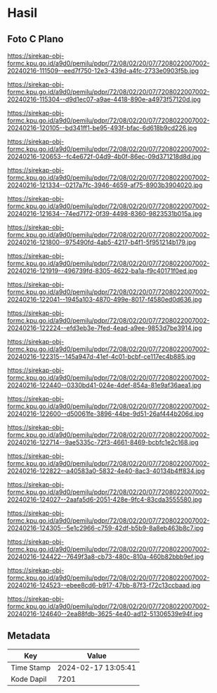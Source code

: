 # Hasil

## Foto C Plano

https://sirekap-obj-formc.kpu.go.id/a9d0/pemilu/pdpr/72/08/02/20/07/7208022007002-20240216-111509--eed7f750-12e3-439d-a4fc-2733e0903f5b.jpg

https://sirekap-obj-formc.kpu.go.id/a9d0/pemilu/pdpr/72/08/02/20/07/7208022007002-20240216-115304--d9d1ec07-a9ae-4418-890e-a4973f57120d.jpg

https://sirekap-obj-formc.kpu.go.id/a9d0/pemilu/pdpr/72/08/02/20/07/7208022007002-20240216-120105--bd341ff1-be95-493f-bfac-6d618b9cd226.jpg

https://sirekap-obj-formc.kpu.go.id/a9d0/pemilu/pdpr/72/08/02/20/07/7208022007002-20240216-120653--fc4e672f-04d9-4b0f-86ec-09d371218d8d.jpg

https://sirekap-obj-formc.kpu.go.id/a9d0/pemilu/pdpr/72/08/02/20/07/7208022007002-20240216-121334--0217a7fc-3946-4659-af75-8903b3904020.jpg

https://sirekap-obj-formc.kpu.go.id/a9d0/pemilu/pdpr/72/08/02/20/07/7208022007002-20240216-121634--74ed7172-0f39-4498-8360-9823531b015a.jpg

https://sirekap-obj-formc.kpu.go.id/a9d0/pemilu/pdpr/72/08/02/20/07/7208022007002-20240216-121800--975490fd-4ab5-4217-b4f1-5f951214b179.jpg

https://sirekap-obj-formc.kpu.go.id/a9d0/pemilu/pdpr/72/08/02/20/07/7208022007002-20240216-121919--496739fd-8305-4622-ba1a-f9c40171f0ed.jpg

https://sirekap-obj-formc.kpu.go.id/a9d0/pemilu/pdpr/72/08/02/20/07/7208022007002-20240216-122041--1945a103-4870-499e-8017-f4580ed0d636.jpg

https://sirekap-obj-formc.kpu.go.id/a9d0/pemilu/pdpr/72/08/02/20/07/7208022007002-20240216-122224--efd3eb3e-7fed-4ead-a9ee-9853d7be3914.jpg

https://sirekap-obj-formc.kpu.go.id/a9d0/pemilu/pdpr/72/08/02/20/07/7208022007002-20240216-122315--145a947d-41ef-4c01-bcbf-ce117ec4b885.jpg

https://sirekap-obj-formc.kpu.go.id/a9d0/pemilu/pdpr/72/08/02/20/07/7208022007002-20240216-122440--0330bd41-024e-4def-854a-81e9af36aea1.jpg

https://sirekap-obj-formc.kpu.go.id/a9d0/pemilu/pdpr/72/08/02/20/07/7208022007002-20240216-122600--d50061fe-3896-44be-9d51-26af444b206d.jpg

https://sirekap-obj-formc.kpu.go.id/a9d0/pemilu/pdpr/72/08/02/20/07/7208022007002-20240216-122714--9ae5335c-72f3-4661-8469-bcbfc1e2c168.jpg

https://sirekap-obj-formc.kpu.go.id/a9d0/pemilu/pdpr/72/08/02/20/07/7208022007002-20240216-122822--a40583a0-5832-4e40-8ac3-40134b4ff834.jpg

https://sirekap-obj-formc.kpu.go.id/a9d0/pemilu/pdpr/72/08/02/20/07/7208022007002-20240216-124027--2aafa5d6-2051-428e-9fc4-83cda3555580.jpg

https://sirekap-obj-formc.kpu.go.id/a9d0/pemilu/pdpr/72/08/02/20/07/7208022007002-20240216-124305--5e1c2966-c759-42df-b5b9-8a8eb463b8c7.jpg

https://sirekap-obj-formc.kpu.go.id/a9d0/pemilu/pdpr/72/08/02/20/07/7208022007002-20240216-124422--7649f3a8-cb73-480c-810a-460b82bbb9ef.jpg

https://sirekap-obj-formc.kpu.go.id/a9d0/pemilu/pdpr/72/08/02/20/07/7208022007002-20240216-124523--ebee8cd6-b917-47bb-87f3-f72c13ccbaad.jpg

https://sirekap-obj-formc.kpu.go.id/a9d0/pemilu/pdpr/72/08/02/20/07/7208022007002-20240216-124640--2ea88fdb-3625-4e40-ad12-51306539e94f.jpg


## Metadata

| Key        | Value               |
| ---------- | ------------------- |
| Time Stamp | 2024-02-17 13:05:41 |
| Kode Dapil | 7201                |



